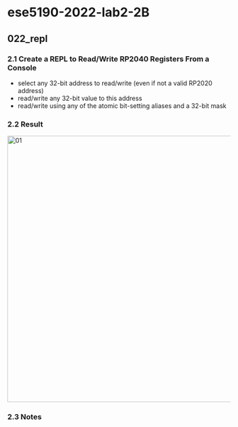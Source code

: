 # ese5190-2022-lab2-2B

## 022_repl

### 2.1 Create a REPL to Read/Write RP2040 Registers From a Console

- select any 32-bit address to read/write (even if not a valid RP2020 address)
- read/write any 32-bit value to this address
- read/write using any of the atomic bit-setting aliases and a 32-bit mask

### 2.2 Result

<img src="./01_registers.gif" alt="01" width="600"/>

### 2.3 Notes
